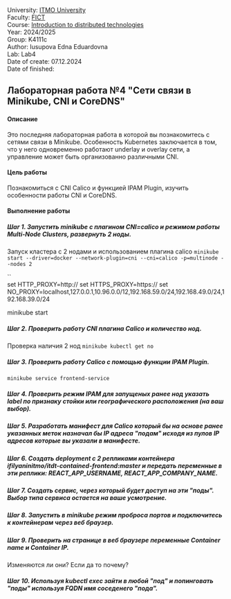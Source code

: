 University: [ITMO University](https://itmo.ru/ru/)  
Faculty: [FICT](https://fict.itmo.ru)  
Course: [Introduction to distributed technologies](https://github.com/itmo-ict-faculty/introduction-to-distributed-technologies)  
Year: 2024/2025  
Group: K4111c  
Author: Iusupova Edna Eduardovna  
Lab: Lab4  
Date of create: 07.12.2024  
Date of finished:   

## Лабораторная работа №4 "Сети связи в Minikube, CNI и CoreDNS"  
#### Описание  
Это последняя лабораторная работа в которой вы познакомитесь с сетями связи в Minikube. Особенность Kubernetes заключается в том, что у него одновременно работают underlay и overlay сети, а управление может быть организованно различными CNI.  

#### Цель работы  
Познакомиться с CNI Calico и функцией IPAM Plugin, изучить особенности работы CNI и CoreDNS. 

#### Выполнение работы
##### Шаг 1. Запустить minikube с плагином CNI=calico и режимом работы Multi-Node Clusters, развернуть 2 ноды.

Запуск кластера с 2 нодами и использованием плагина calico
`minikube start --driver=docker --network-plugin=cni --cni=calico -p=multinode --nodes 2`

  ``  
  set HTTP_PROXY=http://<proxy hostname:port>
set HTTPS_PROXY=https://<proxy hostname:port>
set NO_PROXY=localhost,127.0.0.1,10.96.0.0/12,192.168.59.0/24,192.168.49.0/24,192.168.39.0/24

minikube start



##### Шаг 2. Проверить работу CNI плагина Calico и количество нод.

Проверка наличия 2 нод
`minikube kubectl get no`



##### Шаг 3. Проверить работу Calico с помощью функции IPAM Plugin.

`minikube service frontend-service`

##### Шаг 4. Проверить режим IPAM для запущеных ранее нод указать label по признаку стойки или географического расположения (на ваш выбор).
##### Шаг 5. Разработать манифест для Calico который бы на основе ранее указанных меток назначал бы IP адреса "подам" исходя из пулов IP адресов которые вы указали в манифесте.

##### Шаг 6. Создать deployment с 2 репликами контейнера ifilyaninitmo/itdt-contained-frontend:master и передать переменные в эти реплики: REACT_APP_USERNAME, REACT_APP_COMPANY_NAME.

##### Шаг 7. Создать сервис, через который будет доступ на эти "поды". Выбор типа сервиса остается на ваше усмотрение.

##### Шаг 8. Запустить в minikube режим проброса портов и подключитесь к контейнерам через веб браузер.

##### Шаг 9. Проверить на странице в веб браузере переменные Container name и Container IP. 
Изменяются ли они? Если да то почему?

##### Шаг 10. Используя kubectl exec зайти в любой "под" и попинговать "поды" используя FQDN имя соседенего "пода".